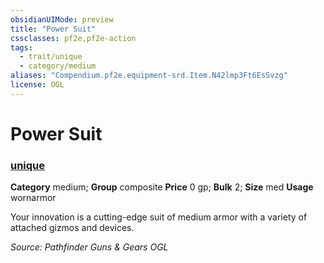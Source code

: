 ```yaml
---
obsidianUIMode: preview
title: "Power Suit"
cssclasses: pf2e,pf2e-action
tags:
  - trait/unique
  - category/medium
aliases: "Compendium.pf2e.equipment-srd.Item.N42lmp3Ft6EsSvzg"
license: OGL
---
```

# Power Suit

### [unique](unique.md "Unique Rarity Trait")

**Category** medium; **Group** composite
**Price** 0 gp; 
**Bulk** 2; **Size** med
**Usage** wornarmor

Your innovation is a cutting-edge suit of medium armor with a variety of attached gizmos and devices.

*Source: Pathfinder Guns & Gears*
*OGL*
